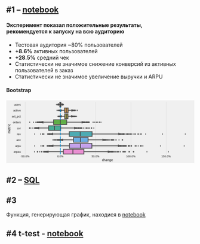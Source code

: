 ## #1 – [notebook](https://github.com/maryvorob/mary/blob/master/colab.ipynb)

#### Эксперимент показал положительные результаты,<br> рекомендуется к запуску на всю аудиторию

* Тестовая аудитория ~80% пользователей
* __+8.6%__ активных пользователей
* __+28.5%__ средний чек
* Статистически не значимое снижение конверсий из активных пользователей в заказ
* Статистически не значимое увеличение выручки и ARPU

#### Bootstrap
![](https://github.com/maryvorob/mary/blob/master/colab.png?raw=true)

## #2 – [SQL](https://github.com/maryvorob/mary/blob/master/conversions.sql)

## #3

Функция, генерирующая график, находися в [notebook](https://github.com/maryvorob/mary/blob/master/colab.ipynb)

## #4 t-test - [notebook](https://github.com/maryvorob/mary/blob/master/uchi_product_analyst_t_test.ipynb)
